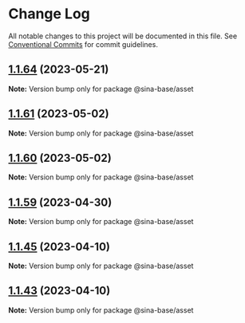 # Change Log

All notable changes to this project will be documented in this file.
See [Conventional Commits](https://conventionalcommits.org) for commit guidelines.

## [1.1.64](https://github.com/sinabasecomponent/sina-base-components/compare/v1.1.63...v1.1.64) (2023-05-21)

**Note:** Version bump only for package @sina-base/asset

## [1.1.61](https://github.com/sinabasecomponent/sina-base-components/compare/v1.1.59...v1.1.61) (2023-05-02)

**Note:** Version bump only for package @sina-base/asset

## [1.1.60](https://github.com/sinabasecomponent/sina-base-components/compare/v1.1.59...v1.1.60) (2023-05-02)

**Note:** Version bump only for package @sina-base/asset

## [1.1.59](https://github.com/sinabasecomponent/sina-base-components/compare/v1.1.58...v1.1.59) (2023-04-30)

**Note:** Version bump only for package @sina-base/asset

## [1.1.45](https://github.com/sinabasecomponent/sina-base-components/compare/v1.1.44...v1.1.45) (2023-04-10)

**Note:** Version bump only for package @sina-base/asset

## [1.1.43](https://github.com/sinabasecomponent/sina-base-components/compare/v1.1.42...v1.1.43) (2023-04-10)

**Note:** Version bump only for package @sina-base/asset

